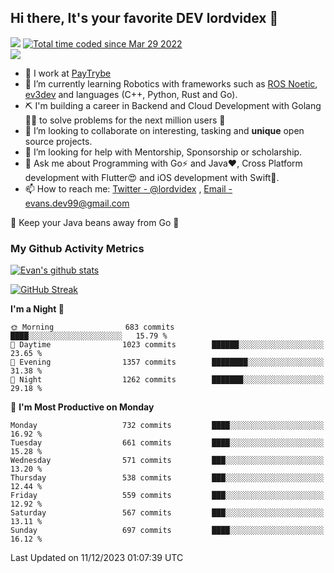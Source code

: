 ## Hi there, It's your favorite DEV lordvidex 👋
<img src="https://komarev.com/ghpvc/?username=lordvidex&label=Views&color=blue&style=plastic" /> <a href="https://wakatime.com/@0e56db35-d16b-410a-acc0-4085055304bf"><img src="https://wakatime.com/badge/user/0e56db35-d16b-410a-acc0-4085055304bf.svg" alt="Total time coded since Mar 29 2022" /></a>  
![](https://github-profile-trophy.vercel.app/?username=lordvidex)
- 🔭 I work at [PayTrybe](https://www.paytrybe.com)
- 🌱 I’m currently learning Robotics with frameworks such as [ROS Noetic](ros.org), [ev3dev](www.ev3dev.org) and languages (C++, Python, Rust and Go).
- ⛏️ I'm building a career in Backend and Cloud Development with Golang 🧙🏼 to solve problems for the next million users 🤌
- 👯 I’m looking to collaborate on interesting, tasking and **unique** open source projects.
- 🤔 I’m looking for help with Mentorship, Sponsorship or scholarship.
- 💬 Ask me about Programming with Go⚡️ and Java❤️, Cross Platform development with Flutter😍 and iOS development with Swift🚀.
- 📫 How to reach me: [Twitter - @lordvidex](https://twitter.com/lordvidex) , [Email - evans.dev99@gmail.com](mailto:evans.dev99@gmail.com?body=Hello%20Evans,)
  
    
🎤 Keep your Java beans away from Go 🌚
  
  
### My Github Activity Metrics
<div>
<!-- <a href="https://github.com/lordvidex">
  <img src="https://github-readme-stats.vercel.app/api/top-langs/?username=lordvidex&theme=light" />
</a>    -->
<!-- [![Top Langs](https://github-readme-stats.vercel.app/api/top-langs/?username=lordvidex)](https://github.com/lordvidex/)  -->
<a href="https://github.com/lordvidex">
 <img src="https://github-readme-stats.vercel.app/api?username=lordvidex&show_icons=true&theme=light&line_height=27" alt="Evan's github stats"/>
</a>
</div>

[![GitHub Streak](https://github-readme-streak-stats.herokuapp.com?user=lordvidex&theme=github-dark&hide_border=true)](https://git.io/streak-stats)

<!--
  <a href="https://github.com/iampawan/FlutterExampleApps">
    <img align="center" src="https://github-readme-stats.vercel.app/api/pin/?username=iampawan&repo=FlutterExampleApps&theme=light" />

  </a>
  <a href="https://github.com/iampawan/VelocityX">
   <img align="center" src="https://github-readme-stats.vercel.app/api/pin/?username=iampawan&repo=VelocityX&theme=light" />
  </a>
-->
<!--START_SECTION:waka-->
**I'm a Night 🦉** 

```text
🌞 Morning                683 commits         ████░░░░░░░░░░░░░░░░░░░░░   15.79 % 
🌆 Daytime                1023 commits        ██████░░░░░░░░░░░░░░░░░░░   23.65 % 
🌃 Evening                1357 commits        ████████░░░░░░░░░░░░░░░░░   31.38 % 
🌙 Night                  1262 commits        ███████░░░░░░░░░░░░░░░░░░   29.18 % 
```
📅 **I'm Most Productive on Monday** 

```text
Monday                   732 commits         ████░░░░░░░░░░░░░░░░░░░░░   16.92 % 
Tuesday                  661 commits         ████░░░░░░░░░░░░░░░░░░░░░   15.28 % 
Wednesday                571 commits         ███░░░░░░░░░░░░░░░░░░░░░░   13.20 % 
Thursday                 538 commits         ███░░░░░░░░░░░░░░░░░░░░░░   12.44 % 
Friday                   559 commits         ███░░░░░░░░░░░░░░░░░░░░░░   12.92 % 
Saturday                 567 commits         ███░░░░░░░░░░░░░░░░░░░░░░   13.11 % 
Sunday                   697 commits         ████░░░░░░░░░░░░░░░░░░░░░   16.12 % 
```



 Last Updated on 11/12/2023 01:07:39 UTC
<!--END_SECTION:waka-->
